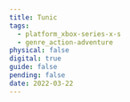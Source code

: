 ```yaml
---
title: Tunic
tags:
  - platform_xbox-series-x-s
  - genre_action-adventure
physical: false
digital: true
guide: false
pending: false
date: 2022-03-22
---
```


